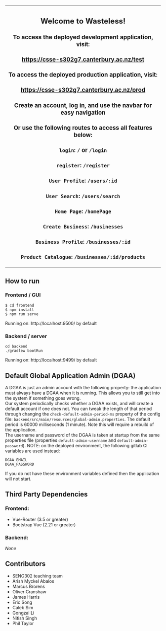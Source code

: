 <table align="center"><tr><td align="center" width="999">


## Welcome to Wasteless! 
### To access the deployed development application, visit:  

### https://csse-s302g7.canterbury.ac.nz/test
### To access the deployed production application, visit: 
### https://csse-s302g7.canterbury.ac.nz/prod
### Create an account, log in, and use the navbar for easy navigation
### Or use the following routes to access all features below:
### `login`: `/` or `/login`
### `register`: `/register`
### `User Profile`: `/users/:id`
### `User Search`: `/users/search`
### `Home Page`: `/homePage`
### `Create Business`: `/businesses`
### `Business Profile`: `/businesses/:id`
### `Product Catalogue`: `/businesses/:id/products`
</td></tr></table>

## How to run

### Frontend / GUI

    $ cd frontend
    $ npm install
    $ npm run serve

Running on: http://localhost:9500/ by default

### Backend / server

    cd backend
    ./gradlew bootRun

Running on: http://localhost:9499/ by default

## Default Global Application Admin (DGAA)
A DGAA is just an admin account with the following property: the application must always have a DGAA when it is running.
This allows you to still get into the system if something goes wrong.  
Our system periodically checks whether a DGAA exists, and will create a default account if one does not.
You can tweak the length of that period through changing the `check-default-admin-period-ms` property of the config file: 
`backend/src/main/resources/global-admin.properties`.
The default period is 60000 milliseconds (1 minute). Note this will require a rebuild of the application.  
The username and password of the DGAA is taken at startup from the same properties file (properties `default-admin-username` and `default-admin-password`). NOTE: on the deployed environment,
the following gitlab CI variables are used instead:

    DGAA_EMAIL
    DGAA_PASSWORD

If you do not have these environment variables defined then the application will not start.

## Third Party Dependencies
### Frontend:
 - Vue-Router (3.5 or greater)
 - Bootstrap Vue (2.21 or greater)
### Backend:
*None*

## Contributors

- SENG302 teaching team
- Arish Myckel Abalos
- Marcus Brorens
- Oliver Cranshaw
- James Harris
- Eric Song
- Caleb Sim
- Gongzai Li
- Nitish Singh
- Phil Taylor